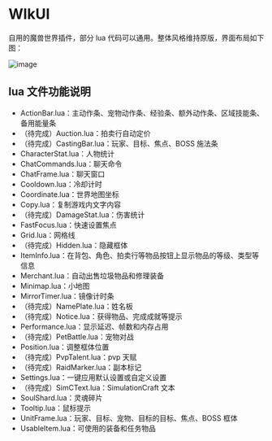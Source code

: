 # WlkUI

自用的魔兽世界插件，部分 lua 代码可以通用。整体风格维持原版，界面布局如下图：

![image](https://github.com/czy211/picture-library/blob/master/images/WlkUI.jpg)

## lua 文件功能说明

- ActionBar.lua：主动作条、宠物动作条、经验条、额外动作条、区域技能条、备用能量条
- （待完成）Auction.lua：拍卖行自动定价
- （待完成）CastingBar.lua：玩家、目标、焦点、BOSS 施法条
- CharacterStat.lua：人物统计
- ChatCommands.lua：聊天命令
- ChatFrame.lua：聊天窗口
- Cooldown.lua：冷却计时
- Coordinate.lua：世界地图坐标
- Copy.lua：复制游戏内文字内容
- （待完成）DamageStat.lua：伤害统计
- FastFocus.lua：快速设置焦点
- Grid.lua：网格线
- （待完成）Hidden.lua：隐藏框体
- ItemInfo.lua：在背包、角色、拍卖行等物品按钮上显示物品的等级、类型等信息
- Merchant.lua：自动出售垃圾物品和修理装备
- Minimap.lua：小地图
- MirrorTimer.lua：镜像计时条
- （待完成）NamePlate.lua：姓名板
- （待完成）Notice.lua：获得物品、完成成就等提示
- Performance.lua：显示延迟、帧数和内存占用
- （待完成）PetBattle.lua：宠物对战
- Position.lua：调整框体位置
- （待完成）PvpTalent.lua：pvp 天赋
- （待完成）RaidMarker.lua：副本标记
- Settings.lua：一键应用默认设置或自定义设置
- （待完成）SimCText.lua：SimulationCraft 文本
- SoulShard.lua：灵魂碎片
- Tooltip.lua：鼠标提示
- UnitFrame.lua：玩家、目标、宠物、目标的目标、焦点、BOSS 框体
- UsableItem.lua：可使用的装备和任务物品
